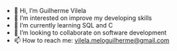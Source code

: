 - 👋 Hi, I’m Guilherme Vilela
- 👀 I’m interested on improve my developing skills
- 🌱 I’m currently learning SQL and C
- 💞️ I’m looking to collaborate on software development
- 📫 How to reach me: vilela.meloguilherme@gmail.com

<!---
Vilela99/Vilela99 is a ✨ special ✨ repository because its `README.md` (this file) appears on your GitHub profile.
You can click the Preview link to take a look at your changes.
--->
